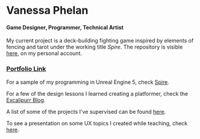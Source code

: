# Vanessa Phelan

#### Game Designer, Programmer, Technical Artist

My current project is a deck-building fighting game inspired by elements of fencing and tarot under the working title _Spire_. The repository is visible [here](https://github.com/Shroom-Mage/Spire), on my personal account.

### [Portfolio Link](https://vanphelan.github.io/)

For a sample of my programming in Unreal Engine 5, check [Spire](https://github.com/Shroom-Mage/Spire).

For a few of the design lessons I learned creating a platformer, check the [Excalipurr Blog](https://vanphelan.github.io/excalipurr.html).

A list of some of the projects I've supervised can be found [here](https://vanphelan.github.io/index.html#students).

To see a presentation on some UX topics I created while teaching, check [here](https://docs.google.com/presentation/d/1Rlnok-7iAv0w8HjI1nq1Yakl2SahADEO8ieR-DIUMeY/).
